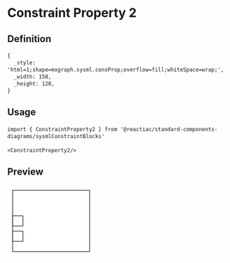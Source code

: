 # Constraint Property 2

## Definition

```
{
  _style: 'html=1;shape=mxgraph.sysml.consProp;overflow=fill;whiteSpace=wrap;',
  _width: 150,
  _height: 120,
}
```

## Usage

```
import { ConstraintProperty2 } from '@reactiac/standard-components-diagrams/sysmlConstraintBlocks'

<ConstraintProperty2/>
```

## Preview

<img src="./constraint-property-2.png" width="200"/>
